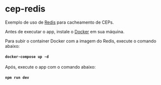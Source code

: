 # cep-redis

Exemplo de uso de [Redis](https://redis.io/) para cacheamento de CEPs.

Antes de executar o app, instale o [Docker](https://www.docker.com/) em sua máquina.

Para subir o container Docker com a imagem do Redis, execute o comando abaixo:

#### `docker-compose up -d`

Após, execute o app com o comando abaixo:

#### `npm run dev`
